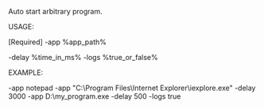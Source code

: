 Auto start arbitrary program.

USAGE:

[Required]
-app %app_path%

-delay %time_in_ms%
-logs %true_or_false%

EXAMPLE:

-app notepad
-app "C:\Program Files\Internet Explorer\iexplore.exe" -delay 3000
-app D:\my_program.exe -delay 500 -logs true